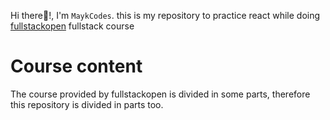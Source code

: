 Hi there👋!, I'm `MaykCodes`.
this is my repository to practice react while doing [fullstackopen](https://fullstackopen.com/) fullstack course

# Course content

The course provided by fullstackopen is divided in some parts, therefore this repository is divided in parts too.
